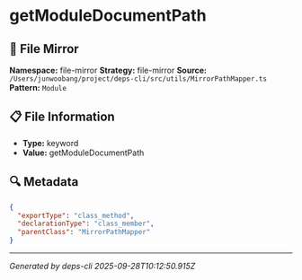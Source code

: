 # getModuleDocumentPath

## 📄 File Mirror

**Namespace:** file-mirror
**Strategy:** file-mirror
**Source:** `/Users/junwoobang/project/deps-cli/src/utils/MirrorPathMapper.ts`
**Pattern:** `Module`

## 📋 File Information

- **Type:** keyword
- **Value:** getModuleDocumentPath

## 🔍 Metadata

```json
{
  "exportType": "class_method",
  "declarationType": "class_member",
  "parentClass": "MirrorPathMapper"
}
```

---
*Generated by deps-cli 2025-09-28T10:12:50.915Z*
